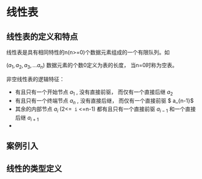 # 线性表

## 线性表的定义和特点

线性表是具有相同特性的n(n>=0)个数据元素组成的一个有限队列。如

$(a_1, a_2, a_3, ... a_n)$  数据元素的个数0定义为表的长度， 当n=0时称为空表。

非空线性表的逻辑特征：

- 有且只有一个开始节点 $a_1$ , 没有直接前驱， 而仅有一个直接后继 $a_2$
- 有且只有一个终端节点 $a_n$ , 没有直接后继， 而仅有一个直接前驱 $ a_{n-1}$
- 其余的内部节点 $a_i$ (2<=` i` <=n-1) 都有且只有一个直接前驱  $a_{i-1}$  和一个直接后继  $a_{i+1}$
- 

## 案例引入

## 线性的类型定义

